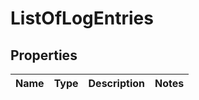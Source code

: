 
# ListOfLogEntries

## Properties
Name | Type | Description | Notes
------------ | ------------- | ------------- | -------------




